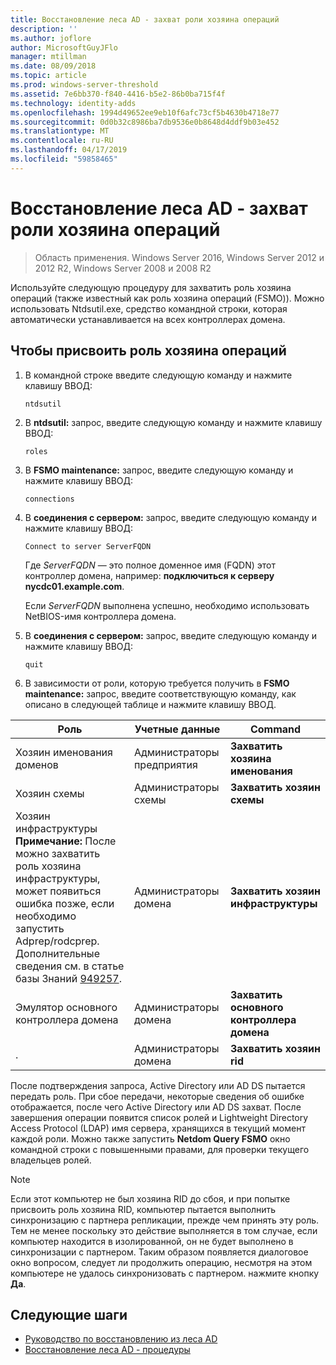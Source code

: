 ```yaml
---
title: Восстановление леса AD - захват роли хозяина операций
description: ''
ms.author: joflore
author: MicrosoftGuyJFlo
manager: mtillman
ms.date: 08/09/2018
ms.topic: article
ms.prod: windows-server-threshold
ms.assetid: 7e6bb370-f840-4416-b5e2-86b0ba715f4f
ms.technology: identity-adds
ms.openlocfilehash: 1994d49652ee9eb10f6afc73cf5b4630b4718e77
ms.sourcegitcommit: 0d0b32c8986ba7db9536e0b8648d4ddf9b03e452
ms.translationtype: MT
ms.contentlocale: ru-RU
ms.lasthandoff: 04/17/2019
ms.locfileid: "59858465"
---
```

# <a name="ad-forest-recovery---seizing-an-operations-master-role"></a>Восстановление леса AD - захват роли хозяина операций  

>Область применения. Windows Server 2016, Windows Server 2012 и 2012 R2, Windows Server 2008 и 2008 R2

Используйте следующую процедуру для захватить роль хозяина операций (также известный как роль хозяина операций (FSMO)). Можно использовать Ntdsutil.exe, средство командной строки, которая автоматически устанавливается на всех контроллерах домена.  
  
## <a name="to-seize-an-operations-master-role"></a>Чтобы присвоить роль хозяина операций  
  
1. В командной строке введите следующую команду и нажмите клавишу ВВОД:  

   ```  
   ntdsutil  
   ```  

2. В **ntdsutil:** запрос, введите следующую команду и нажмите клавишу ВВОД:  

   ```  
   roles  
   ```  

3. В **FSMO maintenance:** запрос, введите следующую команду и нажмите клавишу ВВОД:  

   ```  
   connections  
   ```  

4. В **соединения с сервером:** запрос, введите следующую команду и нажмите клавишу ВВОД:  

   ```  
   Connect to server ServerFQDN  
   ```  

   Где *ServerFQDN* — это полное доменное имя (FQDN) этот контроллер домена, например: **подключиться к серверу nycdc01.example.com**.  

   Если *ServerFQDN* выполнена успешно, необходимо использовать NetBIOS-имя контроллера домена.  

5. В **соединения с сервером:** запрос, введите следующую команду и нажмите клавишу ВВОД:  

   ```  
   quit  
   ```  

6. В зависимости от роли, которую требуется получить в **FSMO maintenance:** запрос, введите соответствующую команду, как описано в следующей таблице и нажмите клавишу ВВОД.  
  
|Роль|Учетные данные|Command|  
|----------|-----------------|-------------|  
|Хозяин именования доменов|Администраторы предприятия|**Захватить хозяина именования**|  
|Хозяин схемы|Администраторы схемы|**Захватить хозяин схемы**|  
|Хозяин инфраструктуры **Примечание:**  После можно захватить роль хозяина инфраструктуры, может появиться ошибка позже, если необходимо запустить Adprep/rodcprep. Дополнительные сведения см. в статье базы Знаний [949257](https://support.microsoft.com/kb/949257).|Администраторы домена|**Захватить хозяин инфраструктуры**|  
|Эмулятор основного контроллера домена|Администраторы домена|**Захватить основного контроллера домена**|  
|.|Администраторы домена|**Захватить хозяин rid**|  

После подтверждения запроса, Active Directory или AD DS пытается передать роль. При сбое передачи, некоторые сведения об ошибке отображается, после чего Active Directory или AD DS захват. После завершения операции появится список ролей и Lightweight Directory Access Protocol (LDAP) имя сервера, хранящихся в текущий момент каждой роли. Можно также запустить **Netdom Query FSMO** окно командной строки с повышенными правами, для проверки текущего владельцев ролей.  
  
> [!NOTE]
> Если этот компьютер не был хозяина RID до сбоя, и при попытке присвоить роль хозяина RID, компьютер пытается выполнить синхронизацию с партнера репликации, прежде чем принять эту роль. Тем не менее поскольку это действие выполняется в том случае, если компьютер находится в изолированной, он не будет выполнено в синхронизации с партнером. Таким образом появляется диалоговое окно вопросом, следует ли продолжить операцию, несмотря на этом компьютере не удалось синхронизовать с партнером. нажмите кнопку **Да**.  
  
## <a name="next-steps"></a>Следующие шаги

- [Руководство по восстановлению из леса AD](AD-Forest-Recovery-Guide.md)
- [Восстановление леса AD - процедуры](AD-Forest-Recovery-Procedures.md)
